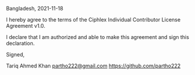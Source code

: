 Bangladesh, 2021-11-18

I hereby agree to the terms of the Ciphlex Individual Contributor License
Agreement v1.0.

I declare that I am authorized and able to make this agreement and sign this
declaration.

Signed,

Tariq Ahmed Khan partho222@gmail.com https://github.com/partho222
